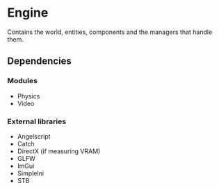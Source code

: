 # Engine
Contains the world, entities, components and the managers that handle them.

## Dependencies
### Modules
- Physics
- Video

### External libraries
- Angelscript
- Catch
- DirectX (if measuring VRAM)
- GLFW
- ImGui
- SimpleIni
- STB
